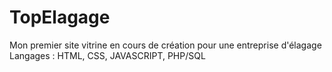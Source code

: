 # TopElagage
Mon premier site vitrine en cours de création pour une entreprise d'élagage
Langages : HTML, CSS, JAVASCRIPT, PHP/SQL
